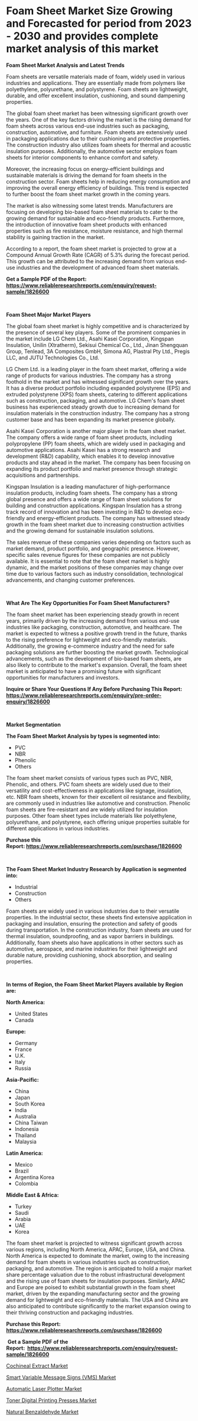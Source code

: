<p><h1>Foam Sheet Market Size Growing and Forecasted for period from 2023 - 2030 and provides complete market analysis of this market</h1></p><p><strong>Foam Sheet Market Analysis and Latest Trends</strong></p>
<p><p>Foam sheets are versatile materials made of foam, widely used in various industries and applications. They are essentially made from polymers like polyethylene, polyurethane, and polystyrene. Foam sheets are lightweight, durable, and offer excellent insulation, cushioning, and sound dampening properties.</p><p>The global foam sheet market has been witnessing significant growth over the years. One of the key factors driving the market is the rising demand for foam sheets across various end-use industries such as packaging, construction, automotive, and furniture. Foam sheets are extensively used in packaging applications due to their cushioning and protective properties. The construction industry also utilizes foam sheets for thermal and acoustic insulation purposes. Additionally, the automotive sector employs foam sheets for interior components to enhance comfort and safety.</p><p>Moreover, the increasing focus on energy-efficient buildings and sustainable materials is driving the demand for foam sheets in the construction sector. Foam sheets help in reducing energy consumption and improving the overall energy efficiency of buildings. This trend is expected to further boost the foam sheet market growth in the coming years.</p><p>The market is also witnessing some latest trends. Manufacturers are focusing on developing bio-based foam sheet materials to cater to the growing demand for sustainable and eco-friendly products. Furthermore, the introduction of innovative foam sheet products with enhanced properties such as fire resistance, moisture resistance, and high thermal stability is gaining traction in the market.</p><p>According to a report, the foam sheet market is projected to grow at a Compound Annual Growth Rate (CAGR) of 5.3% during the forecast period. This growth can be attributed to the increasing demand from various end-use industries and the development of advanced foam sheet materials.</p></p>
<p><strong>Get a Sample PDF of the Report:&nbsp; <a href="https://www.reliableresearchreports.com/enquiry/request-sample/1826600">https://www.reliableresearchreports.com/enquiry/request-sample/1826600</a></strong></p>
<p>&nbsp;</p>
<p><strong>Foam Sheet Major Market Players</strong></p>
<p><p>The global foam sheet market is highly competitive and is characterized by the presence of several key players. Some of the prominent companies in the market include LG Chem Ltd., Asahi Kasei Corporation, Kingspan Insulation, Unilin (Xtratherm), Sekisui Chemical Co., Ltd., Jinan Shengquan Group, Tenlead, 3A Composites GmbH, Simona AG, Plastral Pty Ltd., Pregis LLC, and JUTU Technologies Co., Ltd.</p><p>LG Chem Ltd. is a leading player in the foam sheet market, offering a wide range of products for various industries. The company has a strong foothold in the market and has witnessed significant growth over the years. It has a diverse product portfolio including expanded polystyrene (EPS) and extruded polystyrene (XPS) foam sheets, catering to different applications such as construction, packaging, and automotive. LG Chem's foam sheet business has experienced steady growth due to increasing demand for insulation materials in the construction industry. The company has a strong customer base and has been expanding its market presence globally.</p><p>Asahi Kasei Corporation is another major player in the foam sheet market. The company offers a wide range of foam sheet products, including polypropylene (PP) foam sheets, which are widely used in packaging and automotive applications. Asahi Kasei has a strong research and development (R&D) capability, which enables it to develop innovative products and stay ahead in the market. The company has been focusing on expanding its product portfolio and market presence through strategic acquisitions and partnerships.</p><p>Kingspan Insulation is a leading manufacturer of high-performance insulation products, including foam sheets. The company has a strong global presence and offers a wide range of foam sheet solutions for building and construction applications. Kingspan Insulation has a strong track record of innovation and has been investing in R&D to develop eco-friendly and energy-efficient products. The company has witnessed steady growth in the foam sheet market due to increasing construction activities and the growing demand for sustainable insulation solutions.</p><p>The sales revenue of these companies varies depending on factors such as market demand, product portfolio, and geographic presence. However, specific sales revenue figures for these companies are not publicly available. It is essential to note that the foam sheet market is highly dynamic, and the market positions of these companies may change over time due to various factors such as industry consolidation, technological advancements, and changing customer preferences.</p></p>
<p>&nbsp;</p>
<p><strong>What Are The Key Opportunities For Foam Sheet Manufacturers?</strong></p>
<p><p>The foam sheet market has been experiencing steady growth in recent years, primarily driven by the increasing demand from various end-use industries like packaging, construction, automotive, and healthcare. The market is expected to witness a positive growth trend in the future, thanks to the rising preference for lightweight and eco-friendly materials. Additionally, the growing e-commerce industry and the need for safe packaging solutions are further boosting the market growth. Technological advancements, such as the development of bio-based foam sheets, are also likely to contribute to the market's expansion. Overall, the foam sheet market is anticipated to have a promising future with significant opportunities for manufacturers and investors.</p></p>
<p><strong>Inquire or Share Your Questions If Any Before Purchasing This Report: <a href="https://www.reliableresearchreports.com/enquiry/pre-order-enquiry/1826600">https://www.reliableresearchreports.com/enquiry/pre-order-enquiry/1826600</a></strong></p>
<p>&nbsp;</p>
<p><strong>Market Segmentation</strong></p>
<p><strong>The Foam Sheet Market Analysis by types is segmented into:</strong></p>
<p><ul><li>PVC</li><li>NBR</li><li>Phenolic</li><li>Others</li></ul></p>
<p><p>The foam sheet market consists of various types such as PVC, NBR, Phenolic, and others. PVC foam sheets are widely used due to their versatility and cost-effectiveness in applications like signage, insulation, etc. NBR foam sheets, known for their excellent oil resistance and flexibility, are commonly used in industries like automotive and construction. Phenolic foam sheets are fire-resistant and are widely utilized for insulation purposes. Other foam sheet types include materials like polyethylene, polyurethane, and polystyrene, each offering unique properties suitable for different applications in various industries.</p></p>
<p><strong>Purchase this Report:&nbsp;<a href="https://www.reliableresearchreports.com/purchase/1826600">https://www.reliableresearchreports.com/purchase/1826600</a></strong></p>
<p>&nbsp;</p>
<p><strong>The Foam Sheet Market Industry Research by Application is segmented into:</strong></p>
<p><ul><li>Industrial</li><li>Construction</li><li>Others</li></ul></p>
<p><p>Foam sheets are widely used in various industries due to their versatile properties. In the industrial sector, these sheets find extensive application in packaging and insulation, ensuring the protection and safety of goods during transportation. In the construction industry, foam sheets are used for thermal insulation, soundproofing, and as vapor barriers in buildings. Additionally, foam sheets also have applications in other sectors such as automotive, aerospace, and marine industries for their lightweight and durable nature, providing cushioning, shock absorption, and sealing properties.</p></p>
<p>&nbsp;</p>
<p><strong>In terms of Region, the Foam Sheet Market Players available by Region are:</strong></p>
<p>
    <p> <strong> North America: </strong>
        <ul>
            <li>United States</li>
            <li>Canada</li>
        </ul>
        </p> 
    <p> <strong> Europe: </strong>
        <ul>
            <li>Germany</li>
            <li>France</li>
            <li>U.K.</li>
            <li>Italy</li>
            <li>Russia</li>
        </ul>
        </p> 
    <p> <strong> Asia-Pacific: </strong>
        <ul>
            <li>China</li>
            <li>Japan</li>
            <li>South Korea</li>
            <li>India</li>
            <li>Australia</li>
            <li>China Taiwan</li>
            <li>Indonesia</li>
            <li>Thailand</li>
            <li>Malaysia</li>
        </ul>
        </p> 
    <p> <strong> Latin America: </strong>
        <ul>
            <li>Mexico</li>
            <li>Brazil</li>
            <li>Argentina Korea</li>
            <li>Colombia</li>
        </ul>
        </p> 
    <p> <strong> Middle East & Africa: </strong>
        <ul>
            <li>Turkey</li>
            <li>Saudi</li>
            <li>Arabia</li>
            <li>UAE</li>
            <li>Korea</li>
        </ul>
    </p>
    </p>
<p><p>The foam sheet market is projected to witness significant growth across various regions, including North America, APAC, Europe, USA, and China. North America is expected to dominate the market, owing to the increasing demand for foam sheets in various industries such as construction, packaging, and automotive. The region is anticipated to hold a major market share percentage valuation due to the robust infrastructural development and the rising use of foam sheets for insulation purposes. Similarly, APAC and Europe are poised to exhibit substantial growth in the foam sheet market, driven by the expanding manufacturing sector and the growing demand for lightweight and eco-friendly materials. The USA and China are also anticipated to contribute significantly to the market expansion owing to their thriving construction and packaging industries.</p></p>
<p><strong>Purchase this Report: <a href="https://www.reliableresearchreports.com/purchase/1826600">https://www.reliableresearchreports.com/purchase/1826600</a></strong></p>
<p>&nbsp;<strong>Get a Sample PDF of the Report:&nbsp;&nbsp;<a href="https://www.reliableresearchreports.com/enquiry/request-sample/1826600">https://www.reliableresearchreports.com/enquiry/request-sample/1826600</a></strong></p>
<p><strong></strong></p>
<p><p><a href="https://github.com/kipkeeva/Market-Research-Report-List-1/blob/main/cochineal-extract-market.md">Cochineal Extract Market</a></p><p><a href="https://medium.com/@christinascott1938/smart-variable-message-signs-vms-market-analysis-its-cagr-market-segmentation-and-global-9def72485956">Smart Variable Message Signs (VMS) Market</a></p><p><a href="https://medium.com/@randysimpson755/automatic-laser-plotter-market-trends-and-market-analysis-forecasted-for-period-2023-2030-5ad74a76cff9">Automatic Laser Plotter Market</a></p><p><a href="https://medium.com/@olenwuckert56/toner-digital-printing-presses-market-size-reveals-the-best-marketing-channels-in-global-industry-dccc4b01dc4c">Toner Digital Printing Presses Market</a></p><p><a href="https://github.com/kuntayevaz/Market-Research-Report-List-1/blob/main/natural-benzaldehyde-market.md">Natural Benzaldehyde Market</a></p></p>